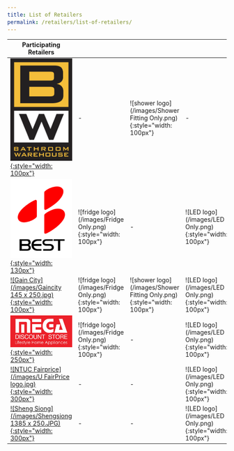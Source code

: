 ```yaml
---
title: List of Retailers
permalink: /retailers/list-of-retailers/
---
```


| Participating Retailers |       |          |                |
|-|-|-|-|
| [![Bathroom Warehouse](/images/bathroomwarehouse-logo.png){:style="width: 100px"}](https://bathroomwarehouse.com.sg/contact/) |-|![shower logo](/images/Shower Fitting Only.png){:style="width: 100px"}|-
| [![Best Denki](/images/bestdenki.jpg){:style="width: 130px"}](https://www.bestdenki.com.sg/store-locator) | ![fridge logo](/images/Fridge Only.png){:style="width: 100px"} |-|![LED logo](/images/LED Only.png){:style="width: 100px"}
| [![Gain City](/images/Gaincity 145 x 250.jpg){:style="width: 100px"}](https://www.gaincity.com/customer-service/store-locations) | ![fridge logo](/images/Fridge Only.png){:style="width: 100px"} |![shower logo](/images/Shower Fitting Only.png){:style="width: 100px"}|![LED logo](/images/LED Only.png){:style="width: 100px"}
| [![Mega Discount Store](/images/megadiscountstore.png){:style="width: 250px"}](https://megadiscountstore.com.sg/pages/contact-us) |![fridge logo](/images/Fridge Only.png){:style="width: 100px"} |-|![LED logo](/images/LED Only.png){:style="width: 100px"}
| [![NTUC Fairprice](/images/U FairPrice logo.jpg){:style="width: 300px"}](https://www.fairprice.com.sg/store-locator) |-|-|![LED logo](/images/LED Only.png){:style="width: 100px"}
| [![Sheng Siong](/images/Shengsiong 1385 x 250.JPG){:style="width: 300px"}](https://corporate.shengsiong.com.sg/store-locator/) |-|-|![LED logo](/images/LED Only.png){:style="width: 100px"}
